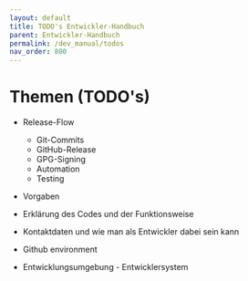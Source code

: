 ```yaml
---
layout: default
title: TODO's Entwickler-Handbuch
parent: Entwickler-Handbuch
permalink: /dev_manual/todos
nav_order: 800
---
```


# Themen (TODO's)

- Release-Flow
  - Git-Commits
  - GitHub-Release
  - GPG-Signing
  - Automation
  - Testing
- Vorgaben
- Erklärung des Codes und der Funktionsweise
- Kontaktdaten und wie man als Entwickler dabei sein kann

- Github environment

- Entwicklungsumgebung - Entwicklersystem

